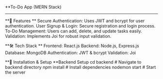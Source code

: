 **To-Do App (MERN Stack)
******

**📌 Features
**
Secure Authentication: Uses JWT and bcrypt for user authentication.
User Signup & Login: Secure registration and login process.
To-Do Management: Users can add, delete, and update tasks easily.
Validation: Implements Joi for robust input validation.


**🛠 Tech Stack
**
Frontend: React.js
Backend: Node.js, Express.js
Database: MongoDB
Authentication: JWT & bcrypt
Validation: Joi


**🚀 Installation & Setup
**Backend Setup
cd backend  # Navigate to backend directory
npm install  # Install dependencies
nodemon start  # Start the server
